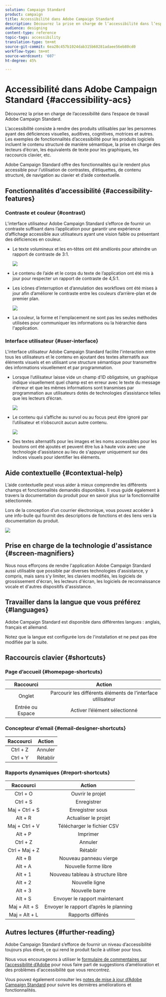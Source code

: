 ```yaml
---
solution: Campaign Standard
product: campaign
title: Accessibilité dans Adobe Campaign Standard
description: Découvrez la prise en charge de l’accessibilité dans l’espace de travail Adobe Campaign Standard.
audience: designing
content-type: reference
topic-tags: accessibility
translation-type: tm+mt
source-git-commit: 6ea28c457b1024dab315b60281adaee56eb80cd0
workflow-type: tm+mt
source-wordcount: '607'
ht-degree: 45%

---
```



# Accessibilité dans Adobe Campaign Standard {#accessibility-acs}

Découvrez la prise en charge de l’accessibilité dans l’espace de travail Adobe Campaign Standard.

L’accessibilité consiste à rendre des produits utilisables par les personnes ayant des déficiences visuelles, auditives, cognitives, motrices et autres. Les exemples de fonctionnalités d’accessibilité pour les produits logiciels incluent le contenu structuré de manière sémantique, la prise en charge des lecteurs d’écran, les équivalents de texte pour les graphiques, les raccourcis clavier, etc.

Adobe Campaign Standard offre des fonctionnalités qui le rendent plus accessible pour l’utilisation de contrastes, d’étiquettes, de contenu structuré, de navigation au clavier et d’aide contextuelle.

## Fonctionnalités d’accessibilité {#accessibility-features}

### Contraste et couleur {#contrast}

L’interface utilisateur Adobe Campaign Standard s’efforce de fournir un contraste suffisant dans l’application pour garantir une expérience d’affichage accessible aux utilisateurs ayant une vision faible ou présentant des déficiences en couleur.

* Le texte volumineux et les en-têtes ont été améliorés pour atteindre un rapport de contraste de 3:1.

   ![](assets/accessibility_2.png)

* Le contenu de l’aide et le corps du texte de l’application ont été mis à jour pour respecter un rapport de contraste de 4,5:1.

* Les icônes d’interruption et d’annulation des workflows ont été mises à jour afin d’améliorer le contraste entre les couleurs d’arrière-plan et de premier plan.

   ![](assets/accessibility_1.png)

* La couleur, la forme et l&#39;emplacement ne sont pas les seules méthodes utilisées pour communiquer les informations ou la hiérarchie dans l&#39;application.

### Interface utilisateur {#user-interface}

L&#39;interface utilisateur Adobe Campaign Standard facilite l&#39;interaction entre tous les utilisateurs et le contenu en ajoutant des textes alternatifs aux éléments visuels et en utilisant une structure sémantique pour transmettre des informations visuellement et par programmation.

* Lorsque l’utilisateur laisse vide un champ d’ID obligatoire, un graphique indique visuellement quel champ est en erreur avec le texte du message d’erreur et que les mêmes informations sont transmises par programmation aux utilisateurs dotés de technologies d’assistance telles que les lecteurs d’écran.

   ![](assets/accessibility_3.png)

* Le contenu qui s’affiche au survol ou au focus peut être ignoré par l’utilisateur et n’obscurcit aucun autre contenu.

   ![](assets/accessibility_4.png)

* Des textes alternatifs pour les images et les noms accessibles pour les boutons ont été ajoutés et peuvent être lus à haute voix avec une technologie d&#39;assistance au lieu de s&#39;appuyer uniquement sur des indices visuels pour identifier les éléments.

<!--
### Create responsive resize for multiple devices {#resize-devices}

When designing for multiple devices and platforms, it's important to create a seamless experience for screen sizes across mobile and desktop resolutions.

Adobe Campaign Standard allows you to design and test emails and push notifications on different devices such as: iPhone, Android devices, iPad, Android tablet and desktop.

![](assets/accessibility_6.png)
-->

## Aide contextuelle {#contextual-help}

L’aide contextuelle peut vous aider à mieux comprendre les différents champs et fonctionnalités demandés disponibles. Il vous guide également à travers la documentation du produit pour en savoir plus sur la fonctionnalité sélectionnée.

Lors de la conception d’un courrier électronique, vous pouvez accéder à une info-bulle qui fournit des descriptions de fonctions et des liens vers la documentation du produit.

![](assets/accessibility_7.png)

## Prise en charge de la technologie d&#39;assistance {#screen-magnifiers}

Nous nous efforçons de rendre l&#39;application Adobe Campaign Standard aussi utilisable que possible par diverses technologies d&#39;assistance, y compris, mais sans s&#39;y limiter, les claviers modifiés, les logiciels de grossissement d&#39;écran, les lecteurs d&#39;écran, les logiciels de reconnaissance vocale et d&#39;autres dispositifs d&#39;assistance.

## Travailler dans la langue que vous préférez {#languages}

Adobe Campaign Standard est disponible dans différentes langues : anglais, français et allemand.

Notez que la langue est configurée lors de l&#39;installation et ne peut pas être modifiée par la suite.

## Raccourcis clavier {#shortcuts}

### Page d’accueil {#homepage-shortcuts}

| Raccourci | Action |
|:-:|:-:|
| Onglet | Parcourir les différents éléments de l’interface utilisateur |
| Entrée ou Espace | Activer l’élément sélectionné |

### Concepteur d’email {#email-designer-shortcuts}

| Raccourci | Action |
|:-:|:-:|
| Ctrl + Z | Annuler |
| Ctrl + Y | Rétablir |

### Rapports dynamiques {#report-shortcuts}

| Raccourci | Action |
|:-:|:-:|
| Ctrl + O | Ouvrir le projet |
| Ctrl + S | Enregistrer |
| Maj + Ctrl + S | Enregistrer sous |
| Alt + R | Actualiser le projet |
| Maj + Ctrl + V | Télécharger le fichier CSV |
| Alt + P | Imprimer |
| Ctrl + Z | Annuler |
| Ctrl + Maj + Z | Rétablir |
| Alt + B | Nouveau panneau vierge |
| Alt + A | Nouvelle forme libre |
| Alt + 1 | Nouveau tableau à structure libre |
| Alt + 2 | Nouvelle ligne |
| Alt + 3 | Nouvelle barre |
| Alt + S | Envoyer le rapport maintenant |
| Maj + Alt + S | Envoyer le rapport d’après le planning |
| Maj = Alt + L | Rapports différés |

## Autres lectures {#further-reading}

Adobe Campaign Standard s’efforce de fournir un niveau d’accessibilité toujours plus élevé, ce qui rend le produit facile à utiliser pour tous.

Nous vous encourageons à utiliser le [formulaire de commentaires sur l’accessibilité d’Adobe](https://www.adobe.com/accessibility/feedback.html) pour nous faire part de suggestions d’amélioration et des problèmes d&#39;accessibilité que vous rencontrez.

Vous pouvez également consulter les [notes de mise à jour d’Adobe Campaign Standard](https://experienceleague.adobe.com/docs/campaign-standard/using/release-notes/release-notes.html?lang=fr#release-notes) pour suivre les dernières améliorations et fonctionnalités.